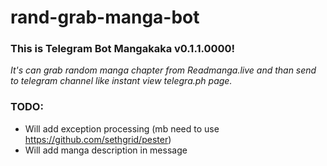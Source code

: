 # rand-grab-manga-bot
### This is Telegram Bot Mangakaka v0.1.1.0000!
*It's can grab random manga chapter from Readmanga.live and than send to telegram channel like instant view telegra.ph page.*

### TODO:
- Will add exception processing (mb need to use https://github.com/sethgrid/pester)
- Will add manga description in message